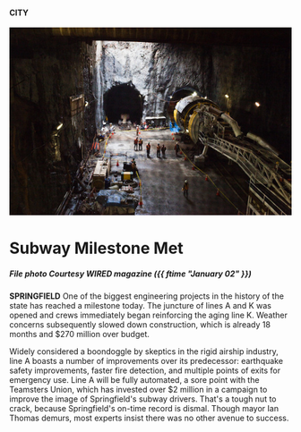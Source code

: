 #### CITY

![Picture of a subway being built](img-sample-subway-600x400.jpg)

# Subway Milestone Met

##### File photo Courtesy **WIRED** magazine *({{ ftime "January 02" }})*

**SPRINGFIELD** One of the biggest engineering projects in the history of the state has reached a milestone today. The juncture of lines A and K 
was opened and crews immediately began reinforcing the aging line
K. Weather concerns subsequently slowed down construction, which is already 
18 months and $270 million over budget.

Widely considered a boondoggle by skeptics in the rigid airship industry,
line A boasts a number of improvements over its predecessor: earthquake
safety improvements, faster fire detection, and multiple points of exits
for emergency use. Line A will be fully automated, a sore point with
the Teamsters Union, which has invested over $2 million in a campaign
to improve the image of Springfield's subway drivers. That's a 
tough nut to crack, because Springfield's on-time record is dismal.
Though mayor Ian Thomas demurs, most experts insist there was no
other avenue to success.



